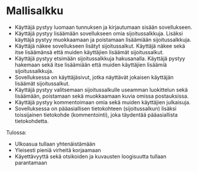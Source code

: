 # Mallisalkku


* Käyttäjä pystyy luomaan tunnuksen ja kirjautumaan sisään sovellukseen.
* Käyttäjä pystyy lisäämään sovellukseen omia sijoitussalkkuja. Lisäksi käyttäjä pystyy muokkaamaan ja poistamaan lisäämiään sijoitussalkkuja.
* Käyttäjä näkee sovellukseen lisätyt sijoitussalkut. Käyttäjä näkee sekä itse lisäämänsä että muiden käyttäjien lisäämät sijoitussalkut.
* Käyttäjä pystyy etsimään sijoitussalkkuja hakusanalla. Käyttäjä pystyy hakemaan sekä itse lisäämiään että muiden käyttäjien lisäämiä sijoitussalkkuja.
* Sovelluksessa on käyttäjäsivut, jotka näyttävät jokaisen käyttäjän lisäämät sijoitussalkut.
* Käyttäjä pystyy valitsemaan sijoitussalkulle useamman luokittelun sekä lisäämään, poistamaan sekä muokkaamaan kuvia omissa postauksissa.
* Käyttäjä pystyy kommentoimaan omia sekä muiden käyttäjien julkaisuja.
* Sovelluksessa on pääasiallisen tietokohteen (sijoitussalkun) lisäksi toissijainen tietokohde (kommentointi), joka täydentää pääasiallista tietokohdetta.

Tulossa:

* Ulkoasua tullaan yhtenäistämään
* Yleisesti pieniä virheitä korjaamaan
* Käyettävyyttä sekä otsikoiden ja kuvausten loogisuutta tullaan parantamaan
